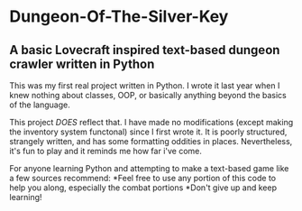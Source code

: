 # Dungeon-Of-The-Silver-Key
## A basic Lovecraft inspired text-based dungeon crawler written in Python

This was my first real project written in Python. I wrote it last year when I knew nothing about classes, OOP, or basically anything beyond the basics of the language.

This project *DOES* reflect that. I have made no modifications (except making the inventory system functonal) since I first wrote it.
It is poorly structured, strangely written, and has some formatting oddities in places. Nevertheless, it's fun to play and it reminds me how far i've come.

For anyone learning Python and attempting to make a text-based game like a few sources recommend:
*Feel free to use any portion of this code to help you along, especially the combat portions
*Don't give up and keep learning!
